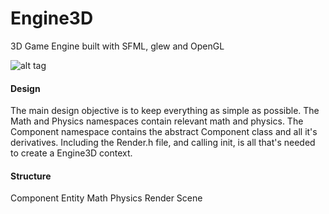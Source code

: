 # Engine3D
3D Game Engine built with SFML, glew and OpenGL

![alt tag](http://i.imgur.com/ecJpW8S.png)

#### Design
The main design objective is to keep everything as simple as possible. The Math and Physics namespaces contain relevant math and physics. The Component namespace contains the abstract Component class and all it's derivatives. Including the Render.h file, and calling init, is all that's needed to create a Engine3D context.

#### Structure
Component
Entity
Math
Physics
Render
Scene
